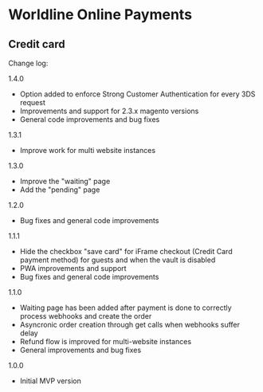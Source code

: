 # Worldline Online Payments

## Credit card

Change log:

1.4.0
- Option added to enforce Strong Customer Authentication for every 3DS request
- Improvements and support for 2.3.x magento versions
- General code improvements and bug fixes

1.3.1
- Improve work for multi website instances

1.3.0
- Improve the "waiting" page
- Add the "pending" page

1.2.0
- Bug fixes and general code improvements

1.1.1
- Hide the checkbox "save card" for iFrame checkout (Credit Card payment method) for guests and when the vault is disabled
- PWA improvements and support
- Bug fixes and general code improvements

1.1.0
- Waiting page has been added after payment is done to correctly process webhooks and create the order
- Asyncronic order creation through get calls when webhooks suffer delay
- Refund flow is improved for multi-website instances
- General improvements and bug fixes

1.0.0
- Initial MVP version 
